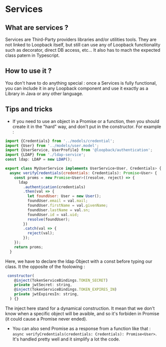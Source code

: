 # Services

## What are services ?

Services are Third-Party providers libraries and/or utilities tools. They are not linked to Loopback itself, but still can use any of Loopback functionality such as decorator, direct DB access, etc... It also has to mach the expected class patern in Typescript. 

## How to use it ?

You don't have to do anything special : once a Services is fully functional, you can include it in any Loopback component and use it exactly as a Library in Java or any other language.

## Tips and tricks

* If you need to use an object in a Promise or a function, then you should create it in the "hard" way, and don't put in the constructor. For example :

```js
import {Credentials} from '../models/credential';
import {User} from '../models/user.model';
import {UserService, UserProfile} from '@loopback/authentication';
import {LDAP} from './ldap-service';
const ldap: LDAP = new LDAP();

export class MyUserService implements UserService<User, Credentials> {
  async verifyCredentials(credentials: Credentials): Promise<User> {
    const proms = new Promise<User>((resolve, reject) => {
      ldap
        .authentication(credentials)
        .then(val => {
          let foundUser: User = new User();
          foundUser.email = val.mail;
          foundUser.firstName = val.givenName;
          foundUser.lastName = val.sn;
          foundUser.id = val.uid;
          resolve(foundUser);
        })
        .catch(val => {
          reject(val);
        });
    });
    return proms;
  }
```
Here, we have to declare the ldap Object with a const before typing our class. It the opposite of the foolowing :

```js
 constructor(
    @inject(TokenServiceBindings.TOKEN_SECRET)
    private jwtSecret: string,
    @inject(TokenServiceBindings.TOKEN_EXPIRES_IN)
    private jwtExpiresIn: string,
  ) {}

```

The inject here stand for a dynamical construction. It mean that we don't know when a specific object will be avaible, and so it's forbiden in Promise (it could cause a Promise never ended).

* You can also send Promise as a response from a function like that : ` async verifyCredentials(credentials: Credentials): Promise<User>`. It's handled pretty well and it simplify a lot the code.